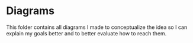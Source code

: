 # Diagrams

This folder contains all diagrams I made to conceptualize the idea so I can explain my goals better and to better evaluate how to reach them. 
